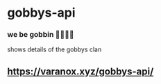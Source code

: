 # gobbys-api

### we be gobbin 🥶🥶🥶🥶
shows details of the gobbys clan

## https://varanox.xyz/gobbys-api/
